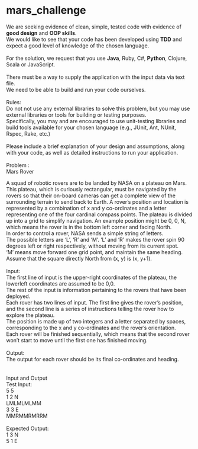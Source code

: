 # mars_challenge

We are seeking evidence of clean, simple, tested code with evidence of **good design** and **OOP skills**.<br />
We would like to see that your code has been developed using **TDD** and expect a good level of knowledge of the chosen language.<br />
<br />
For the solution, we request that you use **Java**, Ruby, C#, **Python**, Clojure, Scala or JavaScript.<br />
<br />
There must be a way to supply the application with the input data via text file.<br />
We need to be able to build and run your code ourselves.<br />
<br />
Rules:<br />
Do not not use any external libraries to solve this problem, but you may use external libraries or tools for building or testing purposes.<br />
Specifically, you may and are encouraged to use unit-testing libraries and build tools available for your chosen language (e.g., JUnit, Ant, NUnit, Rspec, Rake, etc.)
<br />
<br />
Please include a brief explanation of your design and assumptions, along with your code, as well as detailed instructions to run your application.
<br />
<br />
Problem : <br />
Mars Rover<br />
 
A squad of robotic rovers are to be landed by NASA on a plateau on Mars.<br />
This plateau, which is curiously rectangular, must be navigated by the rovers so that their on-board cameras can get a complete view of the surrounding terrain to send back to Earth.
A rover’s position and location is represented by a combination of x and y co-ordinates and a letter representing one of the four cardinal compass points.
The plateau is divided up into a grid to simplify navigation. An example position might be 0, 0, N, which means the rover is in the bottom left corner and facing North.
<br />
In order to control a rover, NASA sends a simple string of letters.<br />
The possible letters are ‘L’, ‘R’ and ‘M’. ‘L’ and ‘R’ makes the rover spin 90 degrees left or right respectively, without moving from its current spot. <br />
‘M’ means move forward one grid point, and maintain the same heading.<br />
Assume that the square directly North from (x, y) is (x, y+1).
<br />
<br />
Input:<br />
The first line of input is the upper-right coordinates of the plateau, the lowerleft coordinates are assumed to be 0,0.<br />
The rest of the input is information pertaining to the rovers that have been deployed.<br />
Each rover has two lines of input. The first line gives the rover’s position, and the second line is a series of instructions telling the rover how to explore the plateau.<br />
The position is made up of two integers and a letter separated by spaces, corresponding to the x and y co-ordinates and the rover’s orientation.<br />
Each rover will be finished sequentially, which means that the second rover won’t start to move until the first one has finished moving.<br />
<br />
Output: <br />
The output for each rover should be its final co-ordinates and heading.<br />
<br />
<br />
Input and Output<br /> 
Test Input:<br />
5 5<br />
1 2 N<br />
LMLMLMLMM<br />
3 3 E<br />
MMRMMRMRRM<br />
 <br />
Expected Output:<br />
1 3 N<br />
5 1 E<br />

<br />


